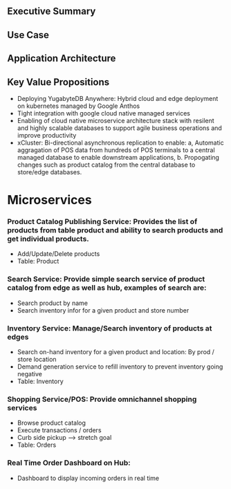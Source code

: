 ## Executive Summary
## Use Case
## Application Architecture
## Key Value Propositions
 - Deploying YugabyteDB Anywhere: Hybrid cloud and edge deployment on kubernetes managed by Google Anthos
 - Tight integration with google cloud native managed services
 - Enabling of cloud native microservice architecture stack with resilent and highly scalable databases to 
   support agile business operations and improve productivity
 - xCluster: Bi-directional asynchronous replication to enable:  a, Automatic aggragation of POS data from hundreds of POS terminals to a 
   central managed database to enable downstream applications, b. Propogating changes such as product catalog from the central 
   database to store/edge databases.

# Microservices

### Product Catalog Publishing Service: Provides the list of products from table product and ability to search products and get individual products.
  - Add/Update/Delete products
  - Table: Product
  
### Search Service: Provide simple search service of product catalog from edge as well as hub, examples of search are:
  - Search product by name
  - Search inventory infor for a given product and store number
  
### Inventory Service: Manage/Search inventory of products at edges
  - Search on-hand inventory for a given product and location: By prod / store location
  - Demand generation service to refill inventory to prevent inventory going negative
  - Table: Inventory

### Shopping Service/POS: Provide omnichannel shopping services
  - Browse product catalog
  - Execute transactions / orders  
  - Curb side pickup --> stretch goal
  - Table: Orders

### Real Time Order Dashboard on Hub:
  - Dashboard to display incoming orders in real time
 
